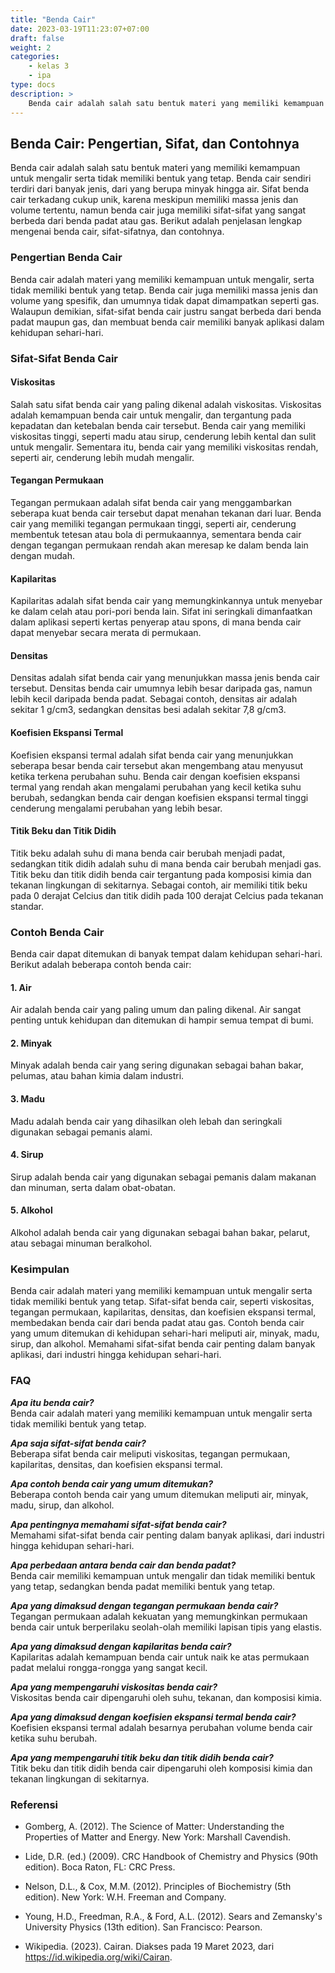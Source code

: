 ```yaml
---
title: "Benda Cair"
date: 2023-03-19T11:23:07+07:00
draft: false
weight: 2
categories:
    - kelas 3
    - ipa
type: docs
description: >
    Benda cair adalah salah satu bentuk materi yang memiliki kemampuan untuk mengalir serta tidak memiliki bentuk yang tetap
---
```


## Benda Cair: Pengertian, Sifat, dan Contohnya

Benda cair adalah salah satu bentuk materi yang memiliki kemampuan untuk mengalir serta tidak memiliki bentuk yang tetap. Benda cair sendiri terdiri dari banyak jenis, dari yang berupa minyak hingga air. Sifat benda cair terkadang cukup unik, karena meskipun memiliki massa jenis dan volume tertentu, namun benda cair juga memiliki sifat-sifat yang sangat berbeda dari benda padat atau gas. Berikut adalah penjelasan lengkap mengenai benda cair, sifat-sifatnya, dan contohnya.

### Pengertian Benda Cair

Benda cair adalah materi yang memiliki kemampuan untuk mengalir, serta tidak memiliki bentuk yang tetap. Benda cair juga memiliki massa jenis dan volume yang spesifik, dan umumnya tidak dapat dimampatkan seperti gas. Walaupun demikian, sifat-sifat benda cair justru sangat berbeda dari benda padat maupun gas, dan membuat benda cair memiliki banyak aplikasi dalam kehidupan sehari-hari.

### Sifat-Sifat Benda Cair

#### Viskositas

Salah satu sifat benda cair yang paling dikenal adalah viskositas. Viskositas adalah kemampuan benda cair untuk mengalir, dan tergantung pada kepadatan dan ketebalan benda cair tersebut. Benda cair yang memiliki viskositas tinggi, seperti madu atau sirup, cenderung lebih kental dan sulit untuk mengalir. Sementara itu, benda cair yang memiliki viskositas rendah, seperti air, cenderung lebih mudah mengalir.

#### Tegangan Permukaan

Tegangan permukaan adalah sifat benda cair yang menggambarkan seberapa kuat benda cair tersebut dapat menahan tekanan dari luar. Benda cair yang memiliki tegangan permukaan tinggi, seperti air, cenderung membentuk tetesan atau bola di permukaannya, sementara benda cair dengan tegangan permukaan rendah akan meresap ke dalam benda lain dengan mudah.

#### Kapilaritas

Kapilaritas adalah sifat benda cair yang memungkinkannya untuk menyebar ke dalam celah atau pori-pori benda lain. Sifat ini seringkali dimanfaatkan dalam aplikasi seperti kertas penyerap atau spons, di mana benda cair dapat menyebar secara merata di permukaan.

#### Densitas

Densitas adalah sifat benda cair yang menunjukkan massa jenis benda cair tersebut. Densitas benda cair umumnya lebih besar daripada gas, namun lebih kecil daripada benda padat. Sebagai contoh, densitas air adalah sekitar 1 g/cm3, sedangkan densitas besi adalah sekitar 7,8 g/cm3.

#### Koefisien Ekspansi Termal

Koefisien ekspansi termal adalah sifat benda cair yang menunjukkan seberapa besar benda cair tersebut akan mengembang atau menyusut ketika terkena perubahan suhu. Benda cair dengan koefisien ekspansi termal yang rendah akan mengalami perubahan yang kecil ketika suhu berubah, sedangkan benda cair dengan koefisien ekspansi termal tinggi cenderung mengalami perubahan yang lebih besar.

#### Titik Beku dan Titik Didih

Titik beku adalah suhu di mana benda cair berubah menjadi padat, sedangkan titik didih adalah suhu di mana benda cair berubah menjadi gas. Titik beku dan titik didih benda cair tergantung pada komposisi kimia dan tekanan lingkungan di sekitarnya. Sebagai contoh, air memiliki titik beku pada 0 derajat Celcius dan titik didih pada 100 derajat Celcius pada tekanan standar.

### Contoh Benda Cair

Benda cair dapat ditemukan di banyak tempat dalam kehidupan sehari-hari. Berikut adalah beberapa contoh benda cair:

#### 1. Air

Air adalah benda cair yang paling umum dan paling dikenal. Air sangat penting untuk kehidupan dan ditemukan di hampir semua tempat di bumi.

#### 2. Minyak

Minyak adalah benda cair yang sering digunakan sebagai bahan bakar, pelumas, atau bahan kimia dalam industri.

#### 3. Madu

Madu adalah benda cair yang dihasilkan oleh lebah dan seringkali digunakan sebagai pemanis alami.

#### 4. Sirup

Sirup adalah benda cair yang digunakan sebagai pemanis dalam makanan dan minuman, serta dalam obat-obatan.

#### 5. Alkohol

Alkohol adalah benda cair yang digunakan sebagai bahan bakar, pelarut, atau sebagai minuman beralkohol.

### Kesimpulan

Benda cair adalah materi yang memiliki kemampuan untuk mengalir serta tidak memiliki bentuk yang tetap. Sifat-sifat benda cair, seperti viskositas, tegangan permukaan, kapilaritas, densitas, dan koefisien ekspansi termal, membedakan benda cair dari benda padat atau gas. Contoh benda cair yang umum ditemukan di kehidupan sehari-hari meliputi air, minyak, madu, sirup, dan alkohol. Memahami sifat-sifat benda cair penting dalam banyak aplikasi, dari industri hingga kehidupan sehari-hari.

### FAQ

***Apa itu benda cair?***\
Benda cair adalah materi yang memiliki kemampuan untuk mengalir serta tidak memiliki bentuk yang tetap.

***Apa saja sifat-sifat benda cair?***\
Beberapa sifat benda cair meliputi viskositas, tegangan permukaan, kapilaritas, densitas, dan koefisien ekspansi termal.

***Apa contoh benda cair yang umum ditemukan?***\
Beberapa contoh benda cair yang umum ditemukan meliputi air, minyak, madu, sirup, dan alkohol.

***Apa pentingnya memahami sifat-sifat benda cair?***\
Memahami sifat-sifat benda cair penting dalam banyak aplikasi, dari industri hingga kehidupan sehari-hari.

***Apa perbedaan antara benda cair dan benda padat?***\
Benda cair memiliki kemampuan untuk mengalir dan tidak memiliki bentuk yang tetap, sedangkan benda padat memiliki bentuk yang tetap.

***Apa yang dimaksud dengan tegangan permukaan benda cair?***\
Tegangan permukaan adalah kekuatan yang memungkinkan permukaan benda cair untuk berperilaku seolah-olah memiliki lapisan tipis yang elastis.

***Apa yang dimaksud dengan kapilaritas benda cair?***\
Kapilaritas adalah kemampuan benda cair untuk naik ke atas permukaan padat melalui rongga-rongga yang sangat kecil.

***Apa yang mempengaruhi viskositas benda cair?***\
Viskositas benda cair dipengaruhi oleh suhu, tekanan, dan komposisi kimia.

***Apa yang dimaksud dengan koefisien ekspansi termal benda cair?***\
Koefisien ekspansi termal adalah besarnya perubahan volume benda cair ketika suhu berubah.

***Apa yang mempengaruhi titik beku dan titik didih benda cair?***\
Titik beku dan titik didih benda cair dipengaruhi oleh komposisi kimia dan tekanan lingkungan di sekitarnya.

### Referensi

- Gomberg, A. (2012). The Science of Matter: Understanding the Properties of Matter and Energy. New York: Marshall Cavendish.

- Lide, D.R. (ed.) (2009). CRC Handbook of Chemistry and Physics (90th edition). Boca Raton, FL: CRC Press.

- Nelson, D.L., & Cox, M.M. (2012). Principles of Biochemistry (5th edition). New York: W.H. Freeman and Company.

- Young, H.D., Freedman, R.A., & Ford, A.L. (2012). Sears and Zemansky's University Physics (13th edition). San Francisco: Pearson.

- Wikipedia. (2023). Cairan. Diakses pada 19 Maret 2023, dari https://id.wikipedia.org/wiki/Cairan.
